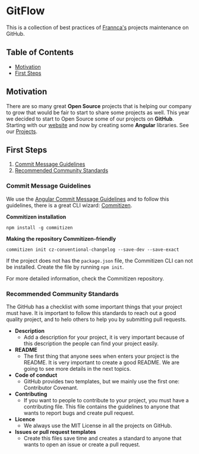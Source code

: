 # GitFlow

This is a collection of best practices of [Frannca's](https://github.com/Frannca/frannca) projects maintenance on 
GitHub.

## Table of Contents

- [Motivation](#motivation)
- [First Steps](#first-steps)

## Motivation

There are so many great **Open Source** projects that is helping our company to grow that would be fair to start to 
share some projects as well. This year we decided to start to Open Source some of our projects on **GitHub**. 
Starting with our [website](http://frannca.com) and now by creating some **Angular** libraries. See our 
[Projects](#projects).


## First Steps

1. [Commit Message Guidelines](#commit-message-guidelines)
2. [Recommended Community Standards](#recommended-community-standards)

### Commit Message Guidelines

We use the [Angular Commit Message Guidelines](https://github.com/angular/angular.js/blob/master/DEVELOPERS.md#commits) 
and to follow this guidelines, there is a great CLI wizard: [Commitizen](https://github.com/commitizen/cz-cli).

**Commitizen installation**

```
npm install -g commitizen
```

**Making the repository Commitizen-friendly**

```
commitizen init cz-conventional-changelog --save-dev --save-exact
```

If the project does not has the `package.json` file, the Commitizen CLI can not be installed. Create the file by 
running `npm init`.

For more detailed information, check the Commitizen repository.

### Recommended Community Standards

The GitHub has a checklist with some important things that your project must have. It is important to follow this 
standards to reach out a good quality project, and to helo others to help you by submitting pull requests.

- **Description**
  - Add a description for your project, it is very important because of this description the people can find your project 
easily.
- **README**
  - The first thing that anyone sees when enters your project is the README. It is very important to create a good README. 
We are going to see more details in the next topics. 
- **Code of conduct**
  - GitHub provides two templates, but we mainly use the first one: Contributor Covenant.
- **Contributing**
  - If you want to people to contribute to your project, you must have a contributing file. This file contains the 
guidelines to anyone that wants to report bugs and create pull request.
- **Licence**
  - We always use the MIT License in all the projects on GitHub.
- **Issues or pull request templates**
  - Create this files save time and creates a standard to anyone that wants to open an issue or create a pull request.
